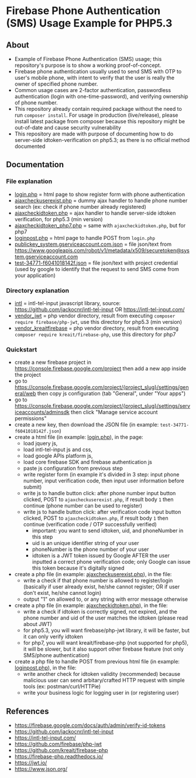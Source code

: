 # Firebase Phone Authentication (SMS) Usage Example for PHP5.3

## About
- Example of Firebase Phone Authentication (SMS) usage; this repository's purpose is to show a working proof-of-concept. 
- Firebase phone authentication usually used to send SMS with OTP to user's mobile phone, with intent to verify that the user is really the owner of specified phone number. 
- Common usage cases are 2-factor authentication, passwordless authentication (login with one-time-password), and verifying ownership of phone number.
- This repository already contain required package without the need to run ```composer install```. For usage in production (live/release), please install latest package from composer because this repository might be out-of-date and cause security vulnerability
- This repository are made with purpose of documenting how to do server-side idtoken-verification on php5.3; as there is no official method documented

## Documentation

### File explanation
- [login.php](login.php) = html page to show register form with phone authentication
- [ajaxcheckuserexist.php](ajaxcheckuserexist.php) = dummy ajax handler to handle phone number search (ex: check if phone number already registered) 
- [ajaxcheckidtoken.php](ajaxcheckidtoken.php) = ajax handler to handle server-side idtoken verification, for php5.3 (min version)
- [ajaxcheckidtoken_php7.php](ajaxcheckidtoken_php7.php) = same with ```ajaxcheckidtoken.php```, but for php7
- [loginpost.php](loginpost.php) = html page to handle POST from ```login.php```
- [publickey_system.gserviceaccount.com.json](publickey_system.gserviceaccount.com.json) = file json/text from https://www.googleapis.com/robot/v1/metadata/x509/securetoken@system.gserviceaccount.com
- [test-34771-f6041018142f.json](test-34771-f6041018142f.json) = file json/text with project credential (used by google to identify that the request to send SMS come from your application)

### Directory explanation
- [intl](intl) = intl-tel-input javascript library, source: https://github.com/jackocnr/intl-tel-input OR https://intl-tel-input.com/
- [vendor_jwt](vendor_jwt) = php vendor directory, result from executing ```composer require firebase/php-jwt```, use this directory for php5.3 (min version)
- [vendor_kreaitfirebase](vendor_kreaitfirebase) = php vendor directory, result from executing ```composer require kreait/firebase-php```, use this directory for php7

### Quickstart
- create a new firebase project in https://console.firebase.google.com/project then add a new app inside the project
- go to https://console.firebase.google.com/project/{project_slug}/settings/general/web then copy js configuration (tab "General", under "Your apps")
- go to https://console.firebase.google.com/project/{project_slug}/settings/serviceaccounts/adminsdk then click "Manage service account permissions"
- create a new key, then download the JSON file (in example: ```test-34771-f6041018142f.json```)
- create a html file (in example: [login.php](login.php)), in the page: 
    - load jquery js, 
    - load intl-tel-input js and css, 
    - load google APIs platform js, 
    - load core firebase SDK and firebase authentication js
    - paste js configuration from previous step
    - write register form (in example it's divided in 3 step: input phone number, input verification code, then input user information before submit)
    - write js to handle button click: after phone number input button clicked, POST to ```ajaxcheckuserexist.php```, if result body ```1``` then continue (phone number can be used to register)
    - write js to handle button click: after verification code input button clicked, POST to ```ajaxcheckidtoken.php```, if result body ```1``` then continue (verification code / OTP successfully verified)
        - important: you want to send idtoken, uid, and phoneNumber in this step
        - uid is an unique identifier string of your user
        - phoneNumber is the phone number of your user
        - idtoken is a JWT token issued by Google AFTER the user inputted a correct phone verification code; only Google can issue this token because it's digitally signed 
- create a php file (in example: [ajaxcheckuserexist.php](ajaxcheckuserexist.php)), in the file:
    - write a check if that phone number is allowed to register/login (basically if user already exist, he/she cannot register; OR if user don't exist, he/she cannot login)
    - output "1" on allowed to, or any string with error message otherwise
- create a php file (in example: [ajaxcheckidtoken.php](ajaxcheckidtoken.php)), in the file:
    - write a check if idtoken is correctly signed, not expired, and the phone number and uid of the user matches the idtoken (please read about JWT)
    - for php5.3, you will want firebase/php-jwt library, it will be faster, but it can only verify idtoken
    - for php7, you will want kreait/firebase-php (not supported for php5), it will be slower, but it also support other firebase feature (not only SMS/phone authentication)
- create a php file to handle POST from previous html file (in example: [loginpost.php](loginpost.php)), in the file:
    - write another check for idtoken validity (recommended) because malicious user can send arbitary/crafted HTTP request with simple tools (ex: postman/curl/HTTPie)
    - write your business logic for logging user in (or registering user)

## References
- https://firebase.google.com/docs/auth/admin/verify-id-tokens
- https://github.com/jackocnr/intl-tel-input
- https://intl-tel-input.com/
- https://github.com/firebase/php-jwt
- https://github.com/kreait/firebase-php
- https://firebase-php.readthedocs.io/
- https://jwt.io/
- https://www.json.org/
